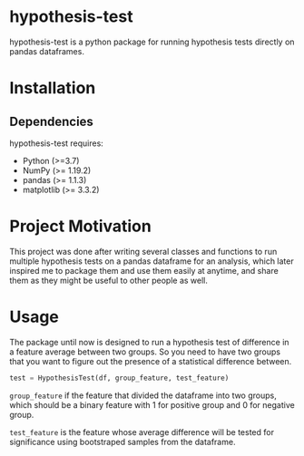 # hypothesis-test

hypothesis-test is a python package for running hypothesis tests directly on pandas dataframes.

# Installation 

## Dependencies

hypothesis-test requires:
* Python (>=3.7)
* NumPy (>= 1.19.2)
* pandas (>= 1.1.3)
* matplotlib (>= 3.3.2)

# Project Motivation

This project was done after writing several classes and functions to run multiple hypothesis tests on a pandas dataframe for an analysis, which later inspired me to package them and use them easily at anytime, and share them as they might be useful to other people as well.


# Usage

The package until now is designed to run a hypothesis test of difference in a feature average between two groups. So you need to have two groups that you want to figure out the presence of a statistical difference between.

```python
test = HypothesisTest(df, group_feature, test_feature)
```

`group_feature` if the feature that divided the dataframe into two groups, which should be a binary feature with 1 for positive group and 0 for negative group.

`test_feature` is the feature whose average difference will be tested for significance using bootstraped samples from the dataframe.

